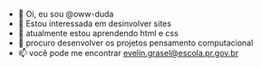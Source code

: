- 👋 Oi, eu sou @oww-duda
- 👀 Estou interessada em desinvolver sites
- 🌱 atualmente estou aprendendo html e css
- 💞️ procuro desenvolver os projetos pensamento computacional
- 📫 você pode me encontrar evelin.grasel@escola.pr.gov.br

<!---
oww-duda/oww-duda is a ✨ special ✨ repository because its `README.md` (this file) appears on your GitHub profile.
You can click the Preview link to take a look at your changes.
--->
